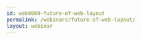```yaml
---
id: web0009-future-of-web-layout
permalink: /webinars/future-of-web-layout/
layout: webinar
---
```

